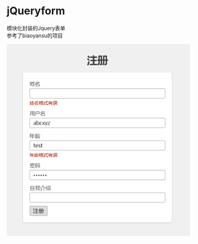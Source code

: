 # jQueryform

模块化封装的Jquery表单<br> 参考了biaoyansu的项目

![image](https://github.com/eret9616/jQueryform/blob/master/show.png)
